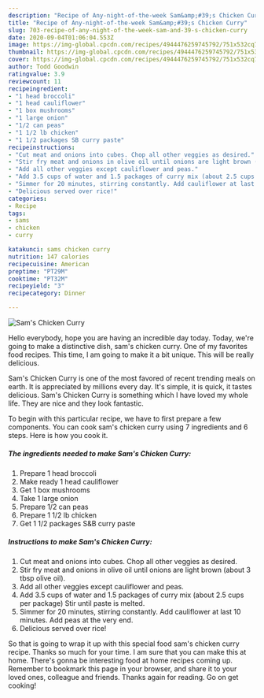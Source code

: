 ```yaml
---
description: "Recipe of Any-night-of-the-week Sam&amp;#39;s Chicken Curry"
title: "Recipe of Any-night-of-the-week Sam&amp;#39;s Chicken Curry"
slug: 703-recipe-of-any-night-of-the-week-sam-and-39-s-chicken-curry
date: 2020-09-04T01:06:04.553Z
image: https://img-global.cpcdn.com/recipes/4944476259745792/751x532cq70/sams-chicken-curry-recipe-main-photo.jpg
thumbnail: https://img-global.cpcdn.com/recipes/4944476259745792/751x532cq70/sams-chicken-curry-recipe-main-photo.jpg
cover: https://img-global.cpcdn.com/recipes/4944476259745792/751x532cq70/sams-chicken-curry-recipe-main-photo.jpg
author: Todd Goodwin
ratingvalue: 3.9
reviewcount: 11
recipeingredient:
- "1 head broccoli"
- "1 head cauliflower"
- "1 box mushrooms"
- "1 large onion"
- "1/2 can peas"
- "1 1/2 lb chicken"
- "1 1/2 packages SB curry paste"
recipeinstructions:
- "Cut meat and onions into cubes. Chop all other veggies as desired."
- "Stir fry meat and onions in olive oil until onions are light brown (about 3 tbsp olive oil)."
- "Add all other veggies except cauliflower and peas."
- "Add 3.5 cups of water and 1.5 packages of curry mix (about 2.5 cups per package) Stir until paste is melted."
- "Simmer for 20 minutes, stirring constantly. Add cauliflower at last 10 minutes. Add peas at the very end."
- "Delicious served over rice!"
categories:
- Recipe
tags:
- sams
- chicken
- curry

katakunci: sams chicken curry 
nutrition: 147 calories
recipecuisine: American
preptime: "PT29M"
cooktime: "PT32M"
recipeyield: "3"
recipecategory: Dinner

---
```



![Sam&#39;s Chicken Curry](https://img-global.cpcdn.com/recipes/4944476259745792/751x532cq70/sams-chicken-curry-recipe-main-photo.jpg)

Hello everybody, hope you are having an incredible day today. Today, we're going to make a distinctive dish, sam&#39;s chicken curry. One of my favorites food recipes. This time, I am going to make it a bit unique. This will be really delicious.



Sam&#39;s Chicken Curry is one of the most favored of recent trending meals on earth. It is appreciated by millions every day. It's simple, it is quick, it tastes delicious. Sam&#39;s Chicken Curry is something which I have loved my whole life. They are nice and they look fantastic.


To begin with this particular recipe, we have to first prepare a few components. You can cook sam&#39;s chicken curry using 7 ingredients and 6 steps. Here is how you cook it.

<!--inarticleads1-->

##### The ingredients needed to make Sam&#39;s Chicken Curry:

1. Prepare 1 head broccoli
1. Make ready 1 head cauliflower
1. Get 1 box mushrooms
1. Take 1 large onion
1. Prepare 1/2 can peas
1. Prepare 1 1/2 lb chicken
1. Get 1 1/2 packages S&amp;B curry paste




<!--inarticleads2-->

##### Instructions to make Sam&#39;s Chicken Curry:

1. Cut meat and onions into cubes. Chop all other veggies as desired.
1. Stir fry meat and onions in olive oil until onions are light brown (about 3 tbsp olive oil).
1. Add all other veggies except cauliflower and peas.
1. Add 3.5 cups of water and 1.5 packages of curry mix (about 2.5 cups per package) Stir until paste is melted.
1. Simmer for 20 minutes, stirring constantly. Add cauliflower at last 10 minutes. Add peas at the very end.
1. Delicious served over rice!




So that is going to wrap it up with this special food sam&#39;s chicken curry recipe. Thanks so much for your time. I am sure that you can make this at home. There's gonna be interesting food at home recipes coming up. Remember to bookmark this page in your browser, and share it to your loved ones, colleague and friends. Thanks again for reading. Go on get cooking!
